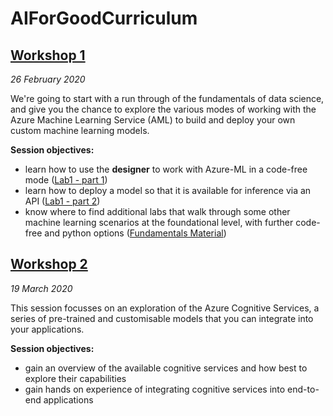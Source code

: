 # AIForGoodCurriculum

## [Workshop 1](Workshop%20%231)
*26 February 2020*

We're going to start with a run through of the fundamentals of data science, and give you the chance to explore the various modes of working with the Azure Machine Learning Service (AML) to build and deploy your own custom machine learning models.

**Session objectives:**
- learn how to use the **designer** to work with Azure-ML in a code-free mode ([Lab1 - part 1](Workshop%20%231/Lab1.md))
- learn how to deploy a model so that it is available for inference via an API ([Lab1 - part 2](Workshop%20%231/Lab1.md))
- know where to find additional labs that walk through some other machine learning scenarios at the foundational level, with further code-free and python options ([Fundamentals Material](Workshop%20%23#1/Fundamentals%20Material%20for%20Feb%2026%20session.md))

## [Workshop 2](Workshop%20%232)
*19 March 2020*

This session focusses on an exploration of the Azure Cognitive Services, a series of pre-trained and customisable models that you can integrate into your applications.

**Session objectives:**
- gain an overview of the available cognitive services and how best to explore their capabilities
- gain hands on experience of integrating cognitive services into end-to-end applications